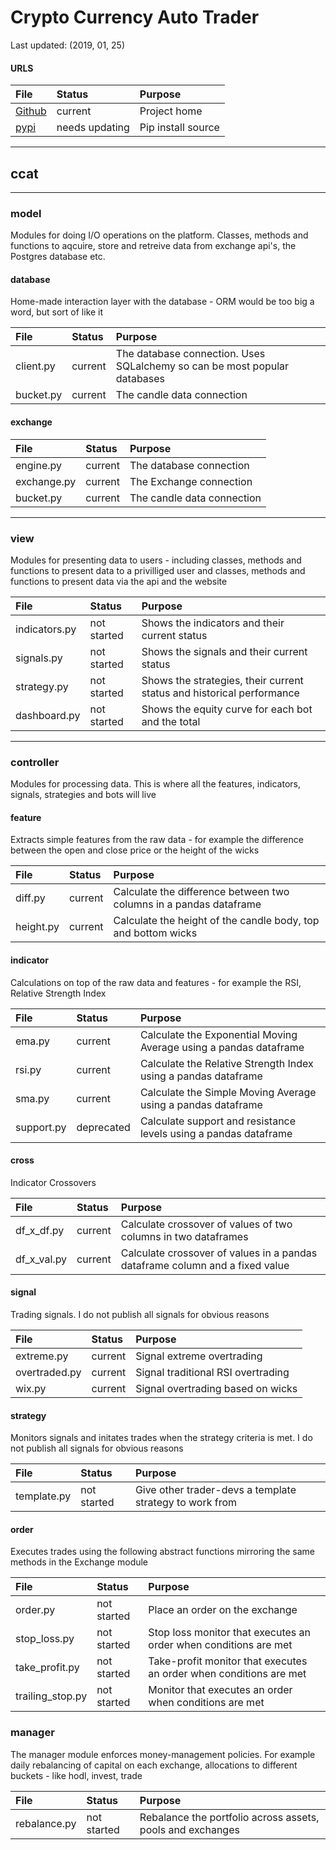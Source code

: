 # Crypto Currency Auto Trader
Last updated: (2019, 01, 25)

#### URLS

| File | Status | Purpose |
| :-- | :-- | :-- |
| [Github](https://github.com/bliiir/ccat) | current | Project home |
| [pypi](https://pypi.org/project/ccat/) | needs updating | Pip install source |

---

## ccat

---

### model
Modules for doing I/O operations on the platform. Classes, methods and functions to aqcuire, store and retreive data from exchange api's, the Postgres database etc.

#### database
Home-made interaction layer with the database - ORM would be too big a word, but sort of like it

| File | Status | Purpose |
| :-- | :-- | :-- |
| client.py | current | The database connection. Uses SQLalchemy so can be most popular databases |
| bucket.py | current | The candle data connection |

#### exchange

| File | Status | Purpose |
| :-- | :-- | :-- |
| engine.py | current | The database connection |
| exchange.py | current | The Exchange connection |
| bucket.py | current | The candle data connection |


---

### view
Modules for presenting data to users - including classes, methods and functions to present data to a privilliged user and classes, methods and functions to present data via the api and the website

| File | Status | Purpose |
| :-- | :-- | :-- |
| indicators.py | not started | Shows the indicators and their current status |
| signals.py | not started | Shows the signals and their current status |
| strategy.py | not started | Shows the strategies, their current status and historical performance |
| dashboard.py | not started| Shows the equity curve for each bot and the total |

---

### controller
Modules for processing data. This is where all the features, indicators, signals, strategies and bots will live

#### feature
Extracts simple features from the raw data - for example the difference between the open and close price or the height of the wicks

| File | Status | Purpose |
| :-- | :-- | :-- |
| diff.py | current | Calculate the difference between two columns in a pandas dataframe |
| height.py | current | Calculate the height of the candle body, top and bottom wicks |

#### indicator
Calculations on top of the raw data and features - for example the RSI, Relative Strength Index

| File | Status | Purpose |
| :-- | :-- | :-- |
| ema.py | current | Calculate the Exponential Moving Average using a pandas dataframe |
| rsi.py | current | Calculate the Relative Strength Index using a pandas dataframe |
| sma.py | current | Calculate the Simple Moving Average using a pandas dataframe |
| support.py | deprecated | Calculate support and resistance levels using a pandas dataframe |

#### cross
Indicator Crossovers

| File | Status | Purpose |
| :-- | :-- | :-- |
| df_x_df.py | current | Calculate crossover of values of two columns in two dataframes |
| df_x_val.py | current |  Calculate crossover of values in a pandas dataframe column and a fixed value |

#### signal
Trading signals. I do not publish all signals for obvious reasons

| File | Status | Purpose |
| :-- | :-- | :-- |
| extreme.py | current | Signal extreme overtrading |
| overtraded.py | current | Signal traditional RSI overtrading |
| wix.py | current | Signal overtrading based on wicks |


#### strategy
Monitors signals and initates trades when the strategy criteria is met. I do not publish all signals for obvious reasons

| File | Status | Purpose |
| :-- | :-- | :-- |
| template.py | not started | Give other trader-devs a template strategy to work from |


#### order
Executes trades using the following abstract functions mirroring the same methods in the Exchange module

| File | Status | Purpose |
| :-- | :-- | :-- |
| order.py | not started | Place an order on the exchange |
| stop_loss.py | not started | Stop loss monitor that executes an order when conditions are met |
| take_profit.py | not started | Take-profit monitor that executes an order when conditions are met |
| trailing_stop.py | not started | Monitor that executes an order when conditions are met |


### manager
The manager module enforces money-management policies. For example daily rebalancing of capital on each exchange, allocations to different buckets - like hodl, invest, trade

| File | Status | Purpose |
| :-- | :-- | :-- |
| rebalance.py | not started | Rebalance the portfolio across assets, pools and exchanges |

